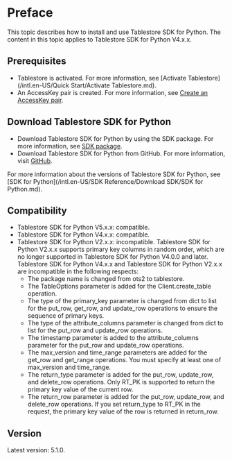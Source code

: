 # Preface

This topic describes how to install and use Tablestore SDK for Python. The content in this topic applies to Tablestore SDK for Python V4.x.x.

## Prerequisites

-   Tablestore is activated. For more information, see [Activate Tablestore](/intl.en-US/Quick Start/Activate Tablestore.md).
-   An AccessKey pair is created. For more information, see [Create an AccessKey pair]().

## Download Tablestore SDK for Python

-   Download Tablestore SDK for Python by using the SDK package. For more information, see [SDK package](https://tablestore-doc.oss-cn-hangzhou.aliyuncs.com/aliyun-tablestore-sdk/python/aliyun-tablestore-python-sdk-5.1.0.tar.gz).
-   Download Tablestore SDK for Python from GitHub. For more information, visit [GitHub](https://github.com/aliyun/aliyun-tablestore-python-sdk).

For more information about the versions of Tablestore SDK for Python, see [SDK for Python](/intl.en-US/SDK Reference/Download SDK/SDK for Python.md).

## Compatibility

-   Tablestore SDK for Python V5.x.x: compatible.
-   Tablestore SDK for Python V4.x.x: compatible.
-   Tablestore SDK for Python V2.x.x: incompatible. Tablestore SDK for Python V2.x.x supports primary key columns in random order, which are no longer supported in Tablestore SDK for Python V4.0.0 and later. Tablestore SDK for Python V4.x.x and Tablestore SDK for Python V2.x.x are incompatible in the following respects:
    -   The package name is changed from ots2 to tablestore.
    -   The TableOptions parameter is added for the Client.create\_table operation.
    -   The type of the primary\_key parameter is changed from dict to list for the put\_row, get\_row, and update\_row operations to ensure the sequence of primary keys.
    -   The type of the attribute\_columns parameter is changed from dict to list for the put\_row and update\_row operations.
    -   The timestamp parameter is added to the attribute\_columns parameter for the put\_row and update\_row operations.
    -   The max\_version and time\_range parameters are added for the get\_row and get\_range operations. You must specify at least one of max\_version and time\_range.
    -   The return\_type parameter is added for the put\_row, update\_row, and delete\_row operations. Only RT\_PK is supported to return the primary key value of the current row.
    -   The return\_row parameter is added for the put\_row, update\_row, and delete\_row operations. If you set return\_type to RT\_PK in the request, the primary key value of the row is returned in return\_row.

## Version

Latest version: 5.1.0.

